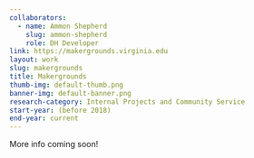 ```yaml
---
collaborators: 
  - name: Ammon Shepherd
    slug: ammon-shepherd
    role: DH Developer
link: https://makergrounds.virginia.edu
layout: work
slug: makergrounds
title: Makergrounds
thumb-img: default-thumb.png
banner-img: default-banner.png
research-category: Internal Projects and Community Service
start-year: (before 2018)
end-year: current
---
```


More info coming soon!

